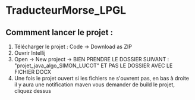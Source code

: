 # TraducteurMorse_LPGL
## Commment lancer le projet : 
1. Télécharger le projet :  Code -> Download as ZIP
2. Ouvrir Intellij
3. Open -> New project -> BIEN PRENDRE LE DOSSIER SUIVANT : "projet_java_algo_SIMON_LUCOT"
ET PAS LE DOSSIER AVEC LE FICHIER DOCX 
4. Une fois le projet ouvert si les fichiers ne s'ouvrent pas, en bas à droite il y aura une notification maven vous demander de build le projet, cliquez dessus
